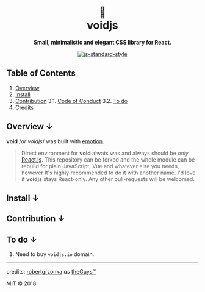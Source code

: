 <div align="center"> 

<h1>💎<br/>
voidjs<br/></h2>
  
  **Small, minimalistic and elegant CSS library for React.**

[![js-standard-style](https://cdn.rawgit.com/standard/standard/master/badge.svg)](https://github.com/standard/standard)

</div>

## Table of Contents
1. [Overview][1]
2. [Install][2]
3. [Contribution][3]
3.1. [Code of Conduct][3.1]
3.2. [To do][3.2]
4. [Credits][4]

## Overview ↓

**void** /*or voidjs*/ was built with <a href="https://emotion.sh">emotion</a>.

> Direct environment for **void** alwats was and always should be *only* [React.js](https://reactjs.org). This repository can be forked and the whole module can be rebuild for plain JavaScript, Vue and whatever else you needs, however It's highly recommended to do it with another name. I'd love if **voidjs** stays React-only.
Any other pull-requests will be welcomed.

## Install ↓

## Contribution ↓

## To do ↓
1. Need to buy `voidjs.io` domain.

---

credits: <a href="https://robertgrzonka.theguys.sh/">robertgrzonka</a> <i>as</i> <a href="https://theguys.sh">theGuys™</a>

MIT © 2018 

[1]: #overview
[2]: #install
[3]: #contribution
[3.1]: #code-of-conduct
[3.2]: #to-do
[4]: #credits

